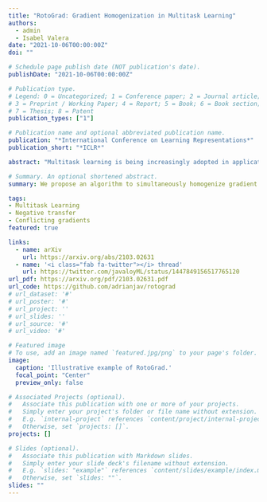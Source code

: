 ```yaml
---
title: "RotoGrad: Gradient Homogenization in Multitask Learning"
authors:
  - admin
  - Isabel Valera
date: "2021-10-06T00:00:00Z"
doi: ""

# Schedule page publish date (NOT publication's date).
publishDate: "2021-10-06T00:00:00Z"

# Publication type.
# Legend: 0 = Uncategorized; 1 = Conference paper; 2 = Journal article;
# 3 = Preprint / Working Paper; 4 = Report; 5 = Book; 6 = Book section;
# 7 = Thesis; 8 = Patent
publication_types: ["1"]

# Publication name and optional abbreviated publication name.
publication: "*International Conference on Learning Representations*"
publication_short: "*ICLR*"

abstract: "Multitask learning is being increasingly adopted in applications domains like computer vision and reinforcement learning. However, optimally exploiting its advantages remains a major challenge due to the effect of negative transfer. Previous works have tracked down this issue to the disparities in gradient magnitudes and directions across tasks, when optimizing the shared network parameters. While recent work has acknowledged that negative transfer is a two-fold problem, existing approaches fall short as they only focus on either homogenizing the gradient magnitude across tasks; or greedily change the gradient directions, overlooking future conflicts. In this work, we introduce RotoGrad, an algorithm that tackles negative transfer as a whole: it jointly homogenizes gradient magnitudes and directions, while ensuring training convergence. We show that RotoGrad outperforms competing methods in complex problems, including multi-label classification in CelebA and computer vision tasks in the NYUv2 dataset."

# Summary. An optional shortened abstract.
summary: We propose an algorithm to simultaneously homogenize gradient magnitudes and directions across tasks in multitask learning.

tags:
- Multitask Learning
- Negative transfer
- Conflicting gradients
featured: true

links: 
  - name: arXiv
    url: https://arxiv.org/abs/2103.02631
  - name: '<i class="fab fa-twitter"></i> thread'
    url: https://twitter.com/javaloyML/status/1447849156517765120
url_pdf: https://arxiv.org/pdf/2103.02631.pdf
url_code: https://github.com/adrianjav/rotograd
# url_dataset: '#'
# url_poster: '#'
# url_project: ''
# url_slides: ''
# url_source: '#'
# url_video: '#'

# Featured image
# To use, add an image named `featured.jpg/png` to your page's folder. 
image:
  caption: 'Illustrative example of RotoGrad.'
  focal_point: "Center"
  preview_only: false

# Associated Projects (optional).
#   Associate this publication with one or more of your projects.
#   Simply enter your project's folder or file name without extension.
#   E.g. `internal-project` references `content/project/internal-project/index.md`.
#   Otherwise, set `projects: []`.
projects: []

# Slides (optional).
#   Associate this publication with Markdown slides.
#   Simply enter your slide deck's filename without extension.
#   E.g. `slides: "example"` references `content/slides/example/index.md`.
#   Otherwise, set `slides: ""`.
slides: ""
---
```


<!-- # Supplementary notes can be added here, including [code and math](https://sourcethemes.com/academic/docs/writing-markdown-latex/). -->


